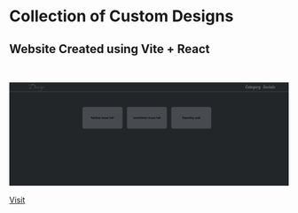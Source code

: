 # Collection of Custom Designs

## Website Created using Vite + React

<br>

<p align="center">
    <img src="./src/assets/ss1.png" />
</p>

<a href="https://design-showcase-ssk.netlify.app/">Visit</a>
